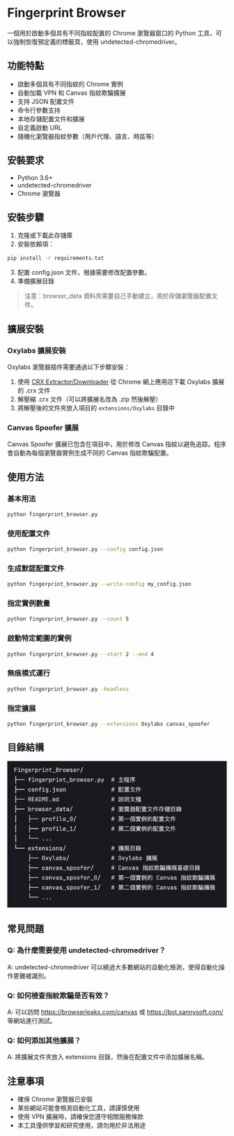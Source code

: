 # Fingerprint Browser

一個用於啟動多個具有不同指紋配置的 Chrome 瀏覽器窗口的 Python 工具，可以強制恢復預定義的標籤頁，使用 undetected-chromedriver。

## 功能特點

- 啟動多個具有不同指紋的 Chrome 實例
- 自動加載 VPN 和 Canvas 指紋欺騙擴展
- 支持 JSON 配置文件
- 命令行參數支持
- 本地存儲配置文件和擴展
- 自定義啟動 URL
- 隨機化瀏覽器指紋參數（用戶代理、語言、時區等）

## 安裝要求

- Python 3.6+
- undetected-chromedriver
- Chrome 瀏覽器

## 安裝步驟

1. 克隆或下載此存儲庫
2. 安裝依賴項：
```bash
pip install -r requirements.txt
```
3. 配置 config.json 文件，根據需要修改配置參數。
4. 準備擴展目錄
> 注意：browser_data 資料夾需要自己手動建立，用於存儲瀏覽器配置文件。

## 擴展安裝

### Oxylabs 擴展安裝

Oxylabs 瀏覽器插件需要通過以下步驟安裝：

1. 使用 [CRX Extractor/Downloader](https://chromewebstore.google.com/detail/crx-extractordownloader/ajkhmmldknmfjnmeedkbkkojgobmljda?hl=zh-TW) 從 Chrome 網上應用店下載 Oxylabs 擴展的 .crx 文件
2. 解壓縮 .crx 文件（可以將擴展名改為 .zip 然後解壓）
3. 將解壓後的文件夾放入項目的 `extensions/Oxylabs` 目錄中

### Canvas Spoofer 擴展

Canvas Spoofer 擴展已包含在項目中，用於修改 Canvas 指紋以避免追踪。程序會自動為每個瀏覽器實例生成不同的 Canvas 指紋欺騙配置。

## 使用方法

### 基本用法

```bash
python fingerprint_browser.py
```

### 使用配置文件
```bash
python fingerprint_browser.py --config config.json
```

### 生成默認配置文件
```bash
python fingerprint_browser.py --write-config my_config.json
```

### 指定實例數量
```bash
python fingerprint_browser.py --count 5
```

### 啟動特定範圍的實例
```bash
python fingerprint_browser.py --start 2 --end 4
```

### 無痕模式運行
```bash
python fingerprint_browser.py -headless
```

### 指定擴展
```bash
python fingerprint_browser.py --extensions Oxylabs canvas_spoofer
```

## 目錄結構

![目錄結構](./directory.png)

## 常見問題

### Q: 為什麼需要使用 undetected-chromedriver？
A: undetected-chromedriver 可以繞過大多數網站的自動化檢測，使得自動化操作更難被識別。

### Q: 如何檢查指紋欺騙是否有效？
A: 可以訪問 https://browserleaks.com/canvas 或 https://bot.sannysoft.com/ 等網站進行測試。

### Q: 如何添加其他擴展？
A: 將擴展文件夾放入 extensions 目錄，然後在配置文件中添加擴展名稱。

## 注意事項
- 確保 Chrome 瀏覽器已安裝
- 某些網站可能會檢測自動化工具，請謹慎使用
- 使用 VPN 擴展時，請確保您遵守相關服務條款
- 本工具僅供學習和研究使用，請勿用於非法用途